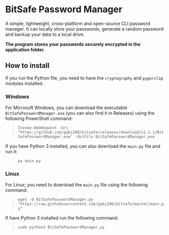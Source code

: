 # BitSafe Password Manager
A simple, lightweight, cross-platform and open-source CLI password manager. It can locally store your passwords, generate a random password and backup your data to a local drive.

**The program stores your passwords securely encrypted in the application folder.**

## How to install

If you run the Python file, you need to have the `cryptography` and `pyperclip` modules installed.

### Windows

  For Microsoft Windows, you can download the executable `BitSafePasswordManager.exe` (you can also find it in Releases) using the following PowerShell command:
  >`Invoke-WebRequest -Uri "https://github.com/gabi200/bitsafe/releases/download/v1.1.1/BitSafePasswordManager.exe" -OutFile BitSafePasswordManager.exe`
  
  If you have Python 3 installed, you can also download the `main.py` file and run it:
  
>`py main.py`

### Linux 
  For Linux, you need to download the `main.py` file using the following command:
 >`wget -O BitSafePasswordManager.py "https://raw.githubusercontent.com/gabi200/bitsafe/master/main.py"`
 
   If have Python 3 installed run the following command:
   
>`sudo python3 BitSafePasswordManager.py`
